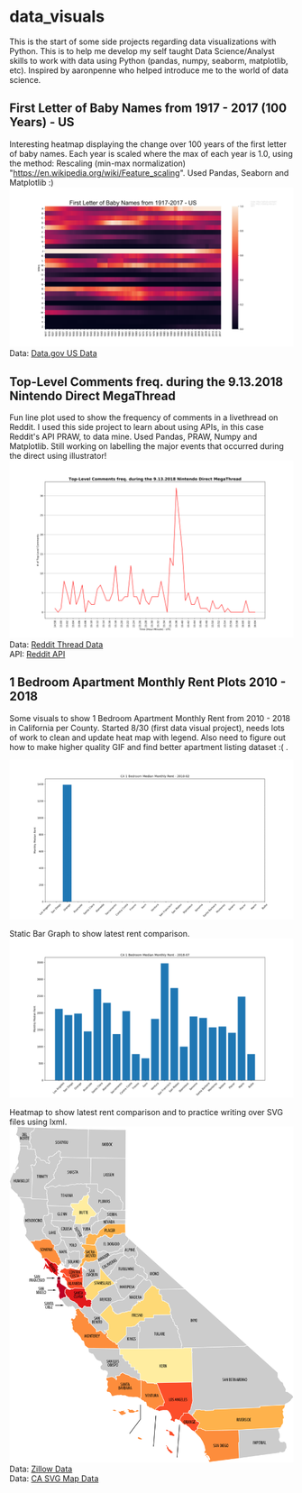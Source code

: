 # data_visuals
This is the start of some side projects regarding data visualizations with Python. This is to help me develop my self taught Data Science/Analyst skills to work with data using Python (pandas, numpy, seaborm, matplotlib, etc). Inspired by aaronpenne who helped introduce me to the world of data science.

First Letter of Baby Names from 1917 - 2017 (100 Years) - US
----------------
Interesting heatmap displaying the change over 100 years of the first letter of baby names. Each year is scaled where the max of each year is 1.0, using the method: Rescaling (min-max normalization) "https://en.wikipedia.org/wiki/Feature_scaling". Used Pandas, Seaborn and Matplotlib :)
![heatmap plot](https://github.com/lejh1/data_visuals/blob/master/baby_names/visuals/heatmap.png)
Data: [Data.gov US Data](https://catalog.data.gov/dataset/baby-names-from-social-security-card-applications-national-level-data)

Top-Level Comments freq. during the 9.13.2018 Nintendo Direct MegaThread
----------------
Fun line plot used to show the frequency of comments in a livethread on Reddit. I used this side project to learn about using APIs, in this case Reddit's API PRAW, to data mine. Used Pandas, PRAW, Numpy and Matplotlib. Still working on labelling the major events that occurred during the direct using illustrator!
![line plot](https://github.com/lejh1/data_visuals/blob/master/nintendo_switch_direct/visuals/reddit.png)
Data: [Reddit Thread Data](https://www.reddit.com/r/NintendoSwitch/comments/9fla9v/9132018_nintendo_direct_megathread/?sort=new)  
API: [Reddit API](https://praw.readthedocs.io/en/stable/index.html)


1 Bedroom Apartment Monthly Rent Plots 2010 - 2018
----------------
Some visuals to show 1 Bedroom Apartment Monthly Rent from 2010 - 2018 in California per County.
Started 8/30 (first data visual project), needs lots of work to clean and update heat map with legend.
Also need to figure out how to make higher quality GIF and find better apartment listing dataset :( .


![bar plot gif](https://github.com/lejh1/data_visuals/blob/master/rent_comparison/visuals/bar.gif)


Static Bar Graph to show latest rent comparison.
![bar plot](https://github.com/lejh1/data_visuals/blob/master/rent_comparison/visuals/bar103.png)


Heatmap to show latest rent comparison and to practice writing over SVG files using lxml.
![CA Heat Map](https://github.com/lejh1/data_visuals/blob/master/rent_comparison/visuals/output.png)
Data: [Zillow Data](https://www.zillow.com/research/data/)  
Data: [CA SVG Map Data](https://commons.wikimedia.org/wiki/File:California_county_map_(labeled).svg)



